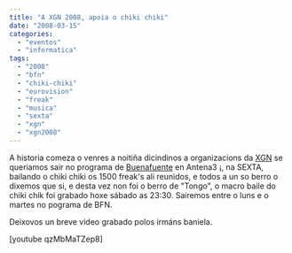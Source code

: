 ```yaml
---
title: "A XGN 2008, apoia o chiki chiki"
date: "2008-03-15"
categories: 
  - "eventos"
  - "informatica"
tags: 
  - "2008"
  - "bfn"
  - "chiki-chiki"
  - "eurovision"
  - "freak"
  - "musica"
  - "sexta"
  - "xgn"
  - "xgn2008"
---
```


A historia comeza o venres a noitiña dicindinos a organizacions da [XGN](http://www.xuventudegaliza.net/galego/index.php) se queriamos sair no programa de [Buenafuente](www.buenafuente.tv/) en Antena3 ¡, na SEXTA, bailando o chiki chiki os 1500 freak's ali reunidos, e todos a un so berro o dixemos que si, e desta vez non foi o berro de "Tongo", o macro baile do chiki chik foi grabado hoxe sábado as 23:30. Sairemos entre o luns e o martes no pograma de BFN.

Deixovos un breve video grabado polos irmáns baniela.

\[youtube qzMbMaTZep8\]
